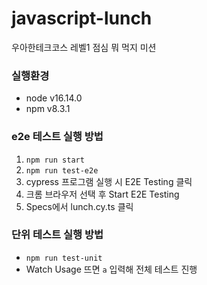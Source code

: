 # javascript-lunch

우아한테크코스 레벨1 점심 뭐 먹지 미션

### 실행환경

- node v16.14.0
- npm v8.3.1

### e2e 테스트 실행 방법

1. `npm run start`
2. `npm run test-e2e`
3. cypress 프로그램 실행 시 E2E Testing 클릭
4. 크롬 브라우저 선택 후 Start E2E Testing
5. Specs에서 lunch.cy.ts 클릭

### 단위 테스트 실행 방법

- `npm run test-unit`
- Watch Usage 뜨면 `a` 입력해 전체 테스트 진행
